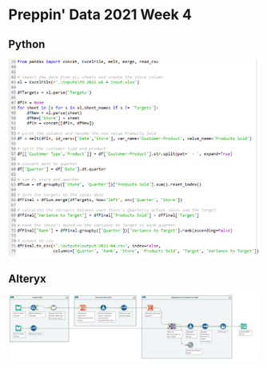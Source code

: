 # Preppin' Data 2021 Week 4

## Python
<a href="preppin-data-2021-04.py">
<img src="img-python-code-2021-04.png?raw=true" alt="Python code">
</a>

## Alteryx
<a href="/preppin-data-2021-04.yxmd">
<img src="img-alteryx-2021-04.PNG?raw=true" alt="Alteryx workflow">
</a>
